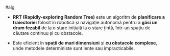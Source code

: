 #alg 
- **RRT (Rapidly-exploring Random Tree)** este un algoritm de **planificare a traiectoriei** folosit în robotică și navigație autonomă pentru a **găsi un drum fezabil** de la o stare inițială la o stare țintă, într-un spațiu de căutare continuu și cu obstacole.

- Este eficient în **spații de mari dimensiuni** și **cu obstacole complexe**, unde metodele deterministe sunt lente sau impracticabile.